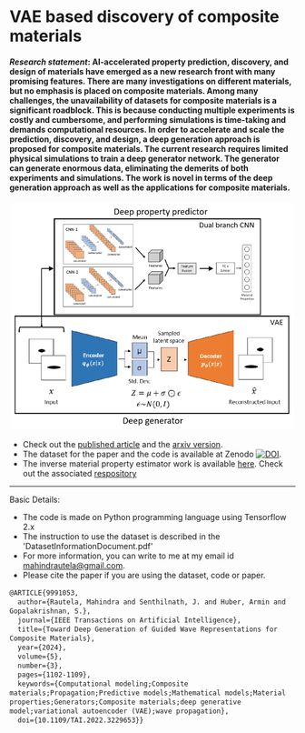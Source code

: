 # VAE based discovery of composite materials
#### *Research statement*: AI-accelerated property prediction, discovery, and design of materials have emerged as a new research front with many promising features. There are many investigations on different materials, but no emphasis is placed on composite materials. Among many challenges, the unavailability of datasets for composite materials is a significant roadblock. This is because conducting multiple experiments is costly and cumbersome, and performing simulations is time-taking and demands computational resources. In order to accelerate and scale the prediction, discovery, and design, a deep generation approach is proposed for composite materials. The current research requires limited physical simulations to train a deep generator network. The generator can generate enormous data, eliminating the demerits of both experiments and simulations. The work is novel in terms of the deep generation approach as well as the applications for composite materials.

<p align="center">
  <img src="images/VAE.png" width="500" height="400" />
</p>


* Check out the [published article](https://ieeexplore.ieee.org/abstract/document/9991053) and the [arxiv version](https://arxiv.org/abs/2212.06365).
* The dataset for the paper and the code is available at Zenodo <a href="https://doi.org/10.5281/zenodo.7301863"><img src="https://zenodo.org/badge/DOI/10.5281/zenodo.7301863.svg" alt="DOI"></a>. 
* The inverse material property estimator work is available [here](https://doi.org/10.1080/15376494.2021.1982090). Check out the associated [respository](https://github.com/mahindrautela/MatChar_dualCNN)

------------------------------------------------------------------------------------------------------------------------------------------------------
Basic Details:
* The code is made on Python programming language using Tensorflow 2.x
* The instruction to use the dataset is described in the 'DatasetInformationDocument.pdf'
* For more information, you can write to me at my email id mahindrautela@gmail.com.
* Please cite the paper if you are using the dataset, code or paper.
```
@ARTICLE{9991053,
  author={Rautela, Mahindra and Senthilnath, J. and Huber, Armin and Gopalakrishnan, S.},
  journal={IEEE Transactions on Artificial Intelligence}, 
  title={Toward Deep Generation of Guided Wave Representations for Composite Materials}, 
  year={2024},
  volume={5},
  number={3},
  pages={1102-1109},
  keywords={Computational modeling;Composite materials;Propagation;Predictive models;Mathematical models;Material properties;Generators;Composite materials;deep generative model;variational autoencoder (VAE);wave propagation},
  doi={10.1109/TAI.2022.3229653}}
```
